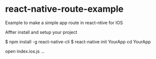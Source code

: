 # react-native-route-example
Example to make a simple app route in react-ntive for IOS

Affter install and setup your project 

$ npm install -g react-native-cli
$ react-native init YourApp
cd YourApp

open index.ios.js ...



